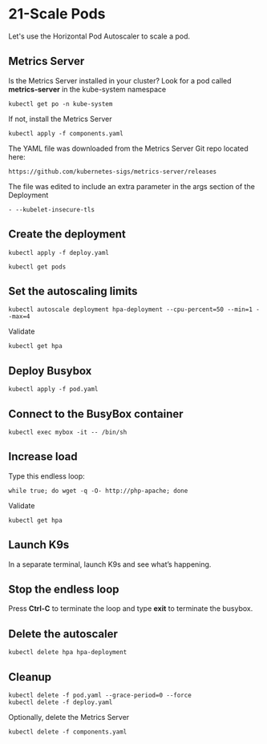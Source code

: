 # 21-Scale Pods

Let's use the Horizontal Pod Autoscaler to scale a pod.

## Metrics Server

Is the Metrics Server installed in your cluster? Look for a pod called **metrics-server** in the kube-system namespace

    kubectl get po -n kube-system

If not, install the Metrics Server

    kubectl apply -f components.yaml

The YAML file was downloaded from the Metrics Server Git repo located here:

    https://github.com/kubernetes-sigs/metrics-server/releases

The file was edited to include an extra parameter in the args section of the Deployment

    - --kubelet-insecure-tls

## Create the deployment

    kubectl apply -f deploy.yaml

    kubectl get pods

## Set the autoscaling limits

    kubectl autoscale deployment hpa-deployment --cpu-percent=50 --min=1 --max=4

Validate

    kubectl get hpa

## Deploy Busybox

    kubectl apply -f pod.yaml

## Connect to the BusyBox container

    kubectl exec mybox -it -- /bin/sh

## Increase load

Type this endless loop:

    while true; do wget -q -O- http://php-apache; done

Validate

    kubectl get hpa

## Launch K9s

In a separate terminal, launch K9s and see what’s happening.

## Stop the endless loop

Press **Ctrl-C** to terminate the loop and type **exit** to terminate the busybox.

## Delete the autoscaler

    kubectl delete hpa hpa-deployment

## Cleanup

    kubectl delete -f pod.yaml --grace-period=0 --force
    kubectl delete -f deploy.yaml

Optionally, delete the Metrics Server

    kubectl delete -f components.yaml
